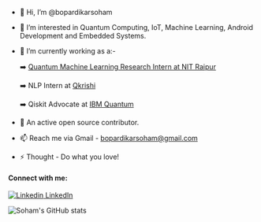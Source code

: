 - 👋 Hi, I’m @bopardikarsoham
- 👀 I’m interested in Quantum Computing, IoT, Machine Learning, Android Development and Embedded Systems.
- 🌱 I’m currently working as a:-

  :arrow_right: [Quantum Machine Learning Research Intern at NIT Raipur](https://qworld.net/qintern-2022/)
  
  :arrow_right: NLP Intern at [Qkrishi](https://qkrishi.com/)
  
  :arrow_right: Qiskit Advocate at [IBM Quantum](https://qiskit.org/advocates/)
- 💞️ An active open source contributor.
- 📫 Reach me via Gmail - bopardikarsoham@gmail.com
- ⚡ Thought - Do what you love!

#### Connect with me:

[![Linkedin](https://i.stack.imgur.com/gVE0j.png) LinkedIn](https://www.linkedin.com/in/soham-bopardikar-580432175/)
&nbsp;


![Soham's GitHub stats](https://github-readme-stats.vercel.app/api?username=bopardikarsoham&show_icons=true&theme=merko)

<!---
bopardikarsoham/bopardikarsoham is a ✨ special ✨ repository because its `README.md` (this file) appears on your GitHub profile.
You can click the Preview link to take a look at your changes.
--->
